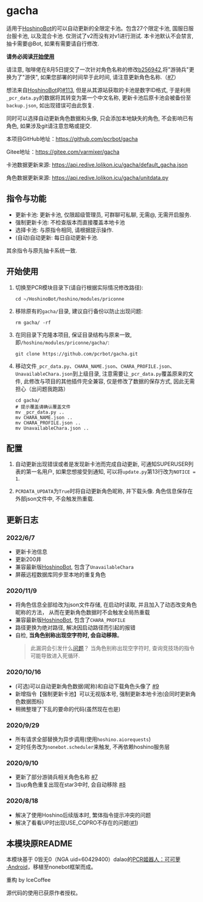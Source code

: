# gacha
适用于[HoshinoBot](https://github.com/Ice-Cirno/HoshinoBot)的可以自动更新的全限定卡池。包含27个限定卡池, 国服日服台服卡池, 以及混合卡池. 仅测试了v2而没有对v1进行测试. 本卡池默认不会禁言, 抽卡需要@Bot, 如果有需要请自行修改. 

**请务必阅读[开始使用](#开始使用)** 

请注意, 咖啡佬在8月5日提交了一次针对角色名称的修改[b256942](https://github.com/Ice-Cirno/HoshinoBot/commit/7cfa868ec7d6f777ab608b77743af32d34add551#diff-7cb6cbc27352fcca4672d1966d984863),将"游骑兵"更换为了"游侠", 如果您部署的时间早于此时间, 请注意更新角色名称.（[#7](https://github.com/pcrbot/gacha/issues/7)）

想法来自[HoshinoBot](https://github.com/Ice-Cirno/HoshinoBot)的[#113](https://github.com/Ice-Cirno/HoshinoBot/pull/113), 但是从其源站获取的卡池是数字ID格式, 于是利用`_pcr_data.py`的数据将其转变为第一个中文名称, 更新卡池后原卡池会被备份至`backup.json`, 如出现错误可由此恢复. 

同时可以选择自动更新角色数据和头像, 只会添加本地缺失的角色, 不会影响已有角色, 如果涉及git请注意忽略或提交. 

本项目GitHub地址：https://github.com/pcrbot/gacha

Gitee地址：https://gitee.com/varmixer/gacha

卡池数据更新来源: https://api.redive.lolikon.icu/gacha/default_gacha.json

角色数据更新来源: https://api.redive.lolikon.icu/gacha/unitdata.py

## 指令与功能
* 更新卡池: 更新卡池, 仅限超级管理员, 可群聊可私聊, 无需@, 无需开启服务. 
* 强制更新卡池: 不检查版本而直接覆盖本地卡池
* 选择卡池: 与原指令相同, 请根据提示操作. 
* (自动)自动更新: 每日自动更新卡池. 
  

其余指令与原先抽卡系统一致.


## 开始使用

1. 切换至PCR模块目录下(请自行根据实际情况修改路径):
   ```
   cd ~/HoshinoBot/hoshino/modules/priconne
   ```
2. 移除原有的`gacha/`目录, 建议自行备份以防止出现问题:
   ```
   rm gacha/ -rf 
   ```
3. 在同目录下克隆本项目, 保证目录结构与原来一致, 即`/hoshino/modules/priconne/gacha/`:
   ```
   git clone https://github.com/pcrbot/gacha.git
   ```
4. 移动文件`_pcr_data.py`、`CHARA_NAME.json`、`CHARA_PROFILE.json`、`UnavailableChara.json`到上级目录, 注意需要让`_pcr_data.py`覆盖原来的文件, 此修改与项目的其他插件完全兼容, 仅是修改了数据的保存方式, 因此无需担心（出问题我跑路）
   ```
   cd gacha/
   # 提示覆盖请确认覆盖文件
   mv _pcr_data.py ..
   mv CHARA_NAME.json ..
   mv CHARA_PROFILE.json ..
   mv UnavailableChara.json ..
   ```

## 配置
1. 自动更新出现错误或者是发现新卡池而完成自动更新, 可通知SUPERUSER列表的第一名用户, 如果您想接受到通知, 可以将`update.py`第13行改为`NOTICE = 1`. 

2. `PCRDATA_UPDATA`为`True`时将自动更新角色昵称, 并下载头像. 角色信息保存在外部json文件中, 不会触发热重载. 


## 更新日志

### 2022/6/7
* 更新卡池信息
* 更新200井
* 兼容最新版[HoshinoBot](https://github.com/Ice-Cirno/HoshinoBot), 包含了`UnavailableChara`
* 屏蔽远程数据库同步至本地的重复角色

### 2020/11/9
* 将角色信息全部给改为json文件存储, 在启动时读取, 并且加入了动态改变角色昵称的方法， 从而在更新角色数据时不会触发全局热重载
* 兼容最新版[HoshinoBot](https://github.com/Ice-Cirno/HoshinoBot), 包含了`CHARA_PROFILE`
* 路径更换为绝对路径, 解决因启动路径而引起的报错
* 自检, **当角色别称出现空字符时, 会自动移除**。
  > 此漏洞会引发什么[问题](https://github.com/pcrbot/HoshinoBot-gacha/commit/7e3cc18f29aaf7d7755d42192e533914fe32a35d)？
  > 当角色别称出现空字符时, 查询竞技场的指令可能导致进入死循环. 
  

### 2020/10/16
* (可选)可以自动更新角色数据(昵称)和自动下载角色头像了 [#9](https://github.com/pcrbot/gacha/issues/9)
* 新增指令【强制更新卡池】可以无视版本号, 强制更新本地卡池(会同时更新角色数据图标)
* 稍微整理了下乱的要命的代码(虽然现在也是)

### 2020/9/29
* 所有请求全部替换为异步调用(使用`hoshino.aiorequests`)
* 定时任务改为`nonebot.scheduler`来触发, 不再依赖hoshino服务层


### 2020/9/10
* 更新了部分游骑兵相关角色名称 [#7](https://github.com/pcrbot/gacha/issues/7)
* 当up角色重复出现在star3中时, 会自动移除 [#8](https://github.com/pcrbot/gacha/issues/8)

### 2020/8/18
* 解决了使用Hoshino后续版本时, 繁体指令提示冲突的问题
* 解决了看看UP时出现USE_CQPRO不存在的问题([#1](https://github.com/pcrbot/gacha/issues/1))

## 本模块原README
本模块基于 0皆无0（NGA uid=60429400）dalao的[PCR姬器人：可可萝·Android](https://bbs.nga.cn/read.php?tid=18434108)，移植至nonebot框架而成。

重构 by IceCoffee

源代码的使用已获原作者授权。
